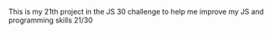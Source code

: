 This is my 21th project in the JS 30 challenge to help me improve my JS and programming skills 21/30

